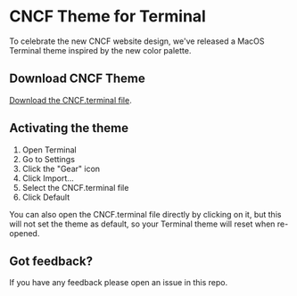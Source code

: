 # CNCF Theme for Terminal

To celebrate the new CNCF website design, we've released a MacOS Terminal theme inspired by the new color palette.

## Download CNCF Theme

[Download the CNCF.terminal file](https://raw.github.com/cncf/cncf.io/main/web/wp-content/themes/cncf-twenty-two/source/terminal/CNCF.terminal).

## Activating the theme

1. Open Terminal
2. Go to Settings
2. Click the "Gear" icon
3. Click Import...
4. Select the CNCF.terminal file
5. Click Default

You can also open the CNCF.terminal file directly by clicking on it, but this will not set the theme as default, so your Terminal theme will reset when re-opened.

## Got feedback?

If you have any feedback please open an issue in this repo.
